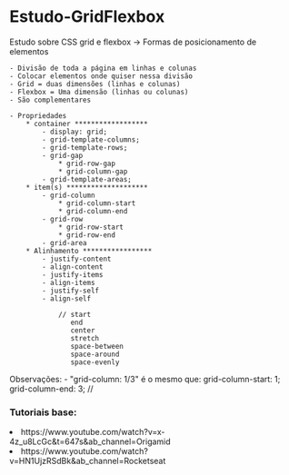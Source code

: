 # Estudo-GridFlexbox
Estudo sobre CSS grid e flexbox -> Formas de posicionamento de elementos

    - Divisão de toda a página em linhas e colunas
    - Colocar elementos onde quiser nessa divisão
    - Grid = duas dimensões (linhas e colunas)
    - Flexbox = Uma dimensão (linhas ou colunas)
    - São complementares

    - Propriedades
        * container ******************
            - display: grid;
            - grid-template-columns;
            - grid-template-rows;
            - grid-gap
                * grid-row-gap
                * grid-column-gap
            - grid-template-areas;
        * item(s) ******************** 
            - grid-column
                * grid-column-start
                * grid-column-end
            - grid-row
                * grid-row-start
                * grid-row-end
            - grid-area
        * Alinhamento *****************
            - justify-content
            - align-content
            - justify-items
            - align-items
            - justify-self
            - align-self

                // start
                   end
                   center
                   stretch
                   space-between
                   space-around
                   space-evenly

Observações:
    - "grid-column: 1/3" é o mesmo que: 
            grid-column-start: 1;
            grid-column-end: 3;
            //
            
            
            
<h3> Tutoriais base: </h3>
    <li> https://www.youtube.com/watch?v=x-4z_u8LcGc&t=647s&ab_channel=Origamid </li>
    <li> https://www.youtube.com/watch?v=HN1UjzRSdBk&ab_channel=Rocketseat </li>
